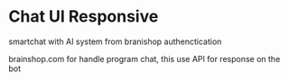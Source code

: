# Chat UI Responsive

smartchat with AI system from branishop authenctication

brainshop.com for handle program chat, this use API for response on the bot
